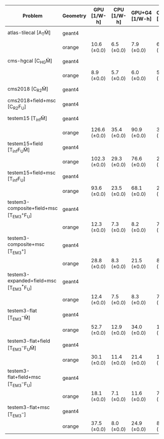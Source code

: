 | Problem                                                        | Geometry |  GPU [1/W-h] | CPU [1/W-h] | GPU+G4 [1/W-h] | CPU+G4 [1/W-h] |  G4 [1/W-h] |
| -------------------------------------------------------------- | -------- | ------------ | ----------- | -------------- | -------------- | ----------- |
| atlas-tilecal [A$_\mathrm{T}$M̃]                               | geant4   |              |             |                |                |  9.6 (±0.0) |
|                                                                | orange   |  10.6 (±0.0) |  6.5 (±0.0) |     7.9 (±0.0) |     6.8 (±0.0) |             |
| cms-hgcal [C$_\mathrm{HG}$M̃]                                  | geant4   |              |             |                |                |  3.4 (±0.0) |
|                                                                | orange   |   8.9 (±0.0) |  5.7 (±0.0) |     6.0 (±0.0) |     5.7 (±0.0) |             |
| cms2018 [C$_\mathrm{R2}$M̃]                                    | geant4   |              |             |                |                | 11.0 (±0.0) |
| cms2018+field+msc [C$_\mathrm{R2}$F$_\mathrm{U}$]              | geant4   |              |             |                |                |  5.3 (±0.0) |
| testem15 [T$_\mathrm{inf}$M̃]                                  | geant4   |              |             |                |                | 25.1 (±0.0) |
|                                                                | orange   | 126.6 (±0.0) | 35.4 (±0.0) |    90.9 (±0.0) |    35.5 (±0.0) |             |
| testem15+field [T$_\mathrm{inf}$F$_\mathrm{U}$M̃]              | geant4   |              |             |                |                | 19.3 (±0.0) |
|                                                                | orange   | 102.3 (±0.0) | 29.3 (±0.0) |    76.6 (±0.0) |    29.1 (±0.0) |             |
| testem15+field+msc [T$_\mathrm{inf}$F$_\mathrm{U}$]            | geant4   |              |             |                |                | 16.2 (±0.0) |
|                                                                | orange   |  93.6 (±0.0) | 23.5 (±0.0) |    68.1 (±0.0) |    23.6 (±0.0) |             |
| testem3-composite+field+msc [T$_\mathrm{EM3}^+$F$_\mathrm{U}$] | geant4   |              |             |                |                |  5.8 (±0.0) |
|                                                                | orange   |  12.3 (±0.0) |  7.3 (±0.0) |     8.2 (±0.0) |     7.4 (±0.0) |             |
| testem3-composite+msc [T$_\mathrm{EM3}^+$]                     | geant4   |              |             |                |                |  7.0 (±0.0) |
|                                                                | orange   |  28.8 (±0.0) |  8.3 (±0.0) |    21.5 (±0.0) |     8.5 (±0.0) |             |
| testem3-expanded+field+msc [T$_\mathrm{EM3}^*$F$_\mathrm{U}$]  | geant4   |              |             |                |                |  5.9 (±0.0) |
|                                                                | orange   |  12.4 (±0.0) |  7.5 (±0.0) |     8.3 (±0.0) |     7.5 (±0.0) |             |
| testem3-flat [T$_\mathrm{EM3}^-$M̃]                            | geant4   |              |             |                |                | 12.3 (±0.0) |
|                                                                | orange   |  52.7 (±0.0) | 12.9 (±0.0) |    34.0 (±0.0) |    13.1 (±0.0) |             |
| testem3-flat+field [T$_\mathrm{EM3}^-$F$_\mathrm{U}$M̃]        | geant4   |              |             |                |                |  9.9 (±0.0) |
|                                                                | orange   |  30.1 (±0.0) | 11.4 (±0.0) |    21.4 (±0.0) |    11.6 (±0.0) |             |
| testem3-flat+field+msc [T$_\mathrm{EM3}^-$F$_\mathrm{U}$]      | geant4   |              |             |                |                |  6.2 (±0.0) |
|                                                                | orange   |  18.1 (±0.0) |  7.1 (±0.0) |    11.6 (±0.0) |     7.3 (±0.0) |             |
| testem3-flat+msc [T$_\mathrm{EM3}^-$]                          | geant4   |              |             |                |                |  7.6 (±0.0) |
|                                                                | orange   |  37.5 (±0.0) |  8.0 (±0.0) |    24.9 (±0.0) |     8.1 (±0.0) |             |
